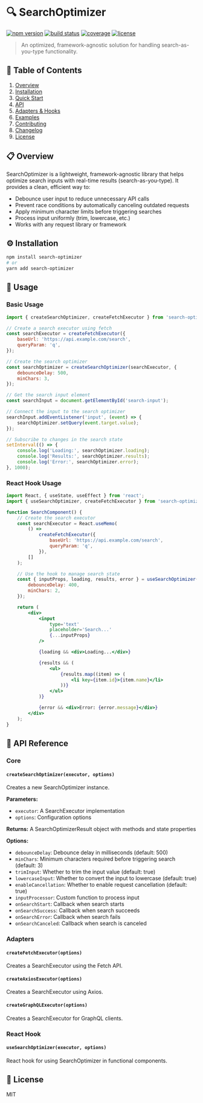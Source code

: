# 🔍 SearchOptimizer

[![npm version](https://img.shields.io/npm/v/search-optimizer.svg)](https://www.npmjs.com/package/search-optimizer)
[![build status](https://github.com/your-org/search-optimizer/actions/workflows/ci.yml/badge.svg)](https://github.com/your-org/search-optimizer/actions)
[![coverage](https://img.shields.io/codecov/c/github/your-org/search-optimizer)](https://codecov.io/gh/your-org/search-optimizer)
[![license](https://img.shields.io/npm/l/search-optimizer)](LICENSE)

> An optimized, framework-agnostic solution for handling search-as-you-type functionality.

## 📖 Table of Contents

1. [Overview](#-overview)
2. [Installation](#-installation)
3. [Quick Start](#-quick-start)
4. [API](#-api-reference)
5. [Adapters & Hooks](#-adapters--hooks)
6. [Examples](#-examples)
7. [Contributing](#-contributing)
8. [Changelog](#-changelog)
9. [License](#-license)

## 📋 Overview

SearchOptimizer is a lightweight, framework-agnostic library that helps optimize search inputs with real-time results (search-as-you-type). It provides a clean, efficient way to:

- Debounce user input to reduce unnecessary API calls
- Prevent race conditions by automatically canceling outdated requests
- Apply minimum character limits before triggering searches
- Process input uniformly (trim, lowercase, etc.)
- Works with any request library or framework

## ⚙️ Installation

```bash
npm install search-optimizer
# or
yarn add search-optimizer
```

## 🚀 Usage

### Basic Usage

```javascript
import { createSearchOptimizer, createFetchExecutor } from 'search-optimizer';

// Create a search executor using fetch
const searchExecutor = createFetchExecutor({
	baseUrl: 'https://api.example.com/search',
	queryParam: 'q',
});

// Create the search optimizer
const searchOptimizer = createSearchOptimizer(searchExecutor, {
	debounceDelay: 500,
	minChars: 3,
});

// Get the search input element
const searchInput = document.getElementById('search-input');

// Connect the input to the search optimizer
searchInput.addEventListener('input', (event) => {
	searchOptimizer.setQuery(event.target.value);
});

// Subscribe to changes in the search state
setInterval(() => {
	console.log('Loading:', searchOptimizer.loading);
	console.log('Results:', searchOptimizer.results);
	console.log('Error:', searchOptimizer.error);
}, 1000);
```

### React Hook Usage

```jsx
import React, { useState, useEffect } from 'react';
import { useSearchOptimizer, createFetchExecutor } from 'search-optimizer';

function SearchComponent() {
	// Create the search executor
	const searchExecutor = React.useMemo(
		() =>
			createFetchExecutor({
				baseUrl: 'https://api.example.com/search',
				queryParam: 'q',
			}),
		[]
	);

	// Use the hook to manage search state
	const { inputProps, loading, results, error } = useSearchOptimizer(searchExecutor, {
		debounceDelay: 400,
		minChars: 2,
	});

	return (
		<div>
			<input
				type='text'
				placeholder='Search...'
				{...inputProps}
			/>

			{loading && <div>Loading...</div>}

			{results && (
				<ul>
					{results.map((item) => (
						<li key={item.id}>{item.name}</li>
					))}
				</ul>
			)}

			{error && <div>Error: {error.message}</div>}
		</div>
	);
}
```

## 📖 API Reference

### Core

#### `createSearchOptimizer(executor, options)`

Creates a new SearchOptimizer instance.

**Parameters:**

- `executor`: A SearchExecutor implementation
- `options`: Configuration options

**Returns:** A SearchOptimizerResult object with methods and state properties

**Options:**

- `debounceDelay`: Debounce delay in milliseconds (default: 500)
- `minChars`: Minimum characters required before triggering search (default: 3)
- `trimInput`: Whether to trim the input value (default: true)
- `lowercaseInput`: Whether to convert the input to lowercase (default: true)
- `enableCancellation`: Whether to enable request cancellation (default: true)
- `inputProcessor`: Custom function to process input
- `onSearchStart`: Callback when search starts
- `onSearchSuccess`: Callback when search succeeds
- `onSearchError`: Callback when search fails
- `onSearchCanceled`: Callback when search is canceled

### Adapters

#### `createFetchExecutor(options)`

Creates a SearchExecutor using the Fetch API.

#### `createAxiosExecutor(options)`

Creates a SearchExecutor using Axios.

#### `createGraphQLExecutor(options)`

Creates a SearchExecutor for GraphQL clients.

### React Hook

#### `useSearchOptimizer(executor, options)`

React hook for using SearchOptimizer in functional components.

## 📄 License

MIT
